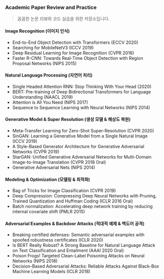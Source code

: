 ### Academic Paper Review and Practice

> 꼼꼼한 논문 리뷰와 코드 실습을 위한 저장소입니다.

#### Image Recognition (이미지 인식)

* End-to-End Object Detection with Transformers (ECCV 2020)
* Searching for MobileNetV3 (ICCV 2019)
* Deep Residual Learning for Image Recognition (CVPR 2016)
* Faster R-CNN: Towards Real-Time Object Detection with Region Proposal Networks (NIPS 2015)

#### Natural Language Processing (자연어 처리)

* Single Headed Attention RNN: Stop Thinking With Your Head (2020)
* BERT: Pre-training of Deep Bidirectional Transformers for Language Understanding (NAACL 2019)
* Attention is All You Need (NIPS 2017)
* Sequence to Sequence Learning with Neural Networks (NIPS 2014)

#### Generative Model & Super Resolution (생성 모델 & 해상도 복원)

* Meta-Transfer Learning for Zero-Shot Super-Resolution (CVPR 2020)
* SinGAN: Learning a Generative Model from a Single Natural Image (ICCV 2019)
* A Style-Based Generator Architecture for Generative Adversarial Networks (CVPR 2019)
* StarGAN: Unified Generative Adversarial Networks for Multi-Domain Image-to-Image Translation (CVPR 2018 Oral)
* Generative Adversarial Nets (NIPS 2014)

#### Modeling & Optimization (모델링 & 최적화)

* Bag of Tricks for Image Classification (CVPR 2019)
* Deep Compression: Compressing Deep Neural Networks with Pruning, Trained Quantization and Huffman Coding (ICLR 2016 Oral)
* Batch normalization: Accelerating deep network training by reducing internal covariate shift (PMLR 2015)

#### Adversarial Examples & Backdoor Attacks (적대적 예제 & 백도어 공격)

* Breaking certified defenses: Semantic adversarial examples with spoofed robustness certificates (ICLR 2020)
* Is BERT Really Robust? A Strong Baseline for Natural Language Attack on Text Classification and Entailment (AAAI 2020 Oral)
* Poison Frogs! Targeted Clean-Label Poisoning Attacks on Neural Networks (NIPS 2018)
* Decision-Based Adversarial Attacks: Reliable Attacks Against Black-Box Machine Learning Models (ICLR 2018)
